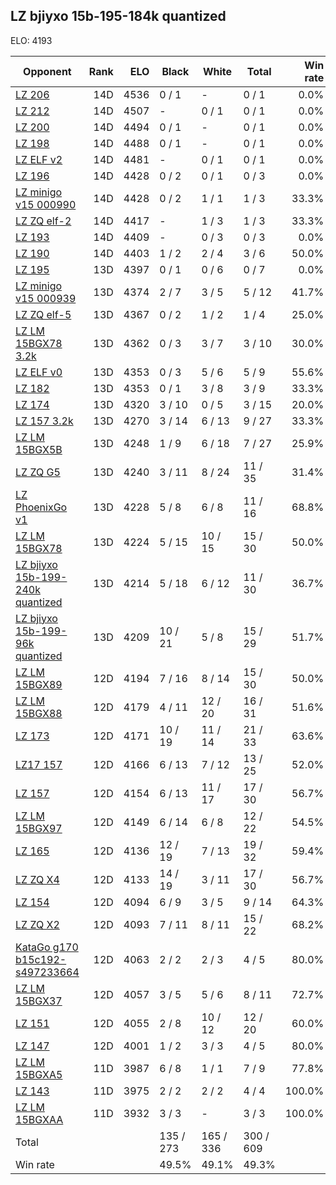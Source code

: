 ## LZ bjiyxo 15b-195-184k quantized ##

ELO: 4193

Opponent | Rank | ELO | Black | White | Total | Win rate
---------|-----:|----:|-------|-------|-------|-------:
[LZ 206](LZ%20206.md) | 14D | 4536 | 0 / 1 | - | 0 / 1 | 0.0%
[LZ 212](LZ%20212.md) | 14D | 4507 | - | 0 / 1 | 0 / 1 | 0.0%
[LZ 200](LZ%20200.md) | 14D | 4494 | 0 / 1 | - | 0 / 1 | 0.0%
[LZ 198](LZ%20198.md) | 14D | 4488 | 0 / 1 | - | 0 / 1 | 0.0%
[LZ ELF v2](LZ%20ELF%20v2.md) | 14D | 4481 | - | 0 / 1 | 0 / 1 | 0.0%
[LZ 196](LZ%20196.md) | 14D | 4428 | 0 / 2 | 0 / 1 | 0 / 3 | 0.0%
[LZ minigo v15 000990](LZ%20minigo%20v15%20000990.md) | 14D | 4428 | 0 / 2 | 1 / 1 | 1 / 3 | 33.3%
[LZ ZQ elf-2](LZ%20ZQ%20elf-2.md) | 14D | 4417 | - | 1 / 3 | 1 / 3 | 33.3%
[LZ 193](LZ%20193.md) | 14D | 4409 | - | 0 / 3 | 0 / 3 | 0.0%
[LZ 190](LZ%20190.md) | 14D | 4403 | 1 / 2 | 2 / 4 | 3 / 6 | 50.0%
[LZ 195](LZ%20195.md) | 13D | 4397 | 0 / 1 | 0 / 6 | 0 / 7 | 0.0%
[LZ minigo v15 000939](LZ%20minigo%20v15%20000939.md) | 13D | 4374 | 2 / 7 | 3 / 5 | 5 / 12 | 41.7%
[LZ ZQ elf-5](LZ%20ZQ%20elf-5.md) | 13D | 4367 | 0 / 2 | 1 / 2 | 1 / 4 | 25.0%
[LZ LM 15BGX78 3.2k](LZ%20LM%2015BGX78%203.2k.md) | 13D | 4362 | 0 / 3 | 3 / 7 | 3 / 10 | 30.0%
[LZ ELF v0](LZ%20ELF%20v0.md) | 13D | 4353 | 0 / 3 | 5 / 6 | 5 / 9 | 55.6%
[LZ 182](LZ%20182.md) | 13D | 4353 | 0 / 1 | 3 / 8 | 3 / 9 | 33.3%
[LZ 174](LZ%20174.md) | 13D | 4320 | 3 / 10 | 0 / 5 | 3 / 15 | 20.0%
[LZ 157 3.2k](LZ%20157%203.2k.md) | 13D | 4270 | 3 / 14 | 6 / 13 | 9 / 27 | 33.3%
[LZ LM 15BGX5B](LZ%20LM%2015BGX5B.md) | 13D | 4248 | 1 / 9 | 6 / 18 | 7 / 27 | 25.9%
[LZ ZQ G5](LZ%20ZQ%20G5.md) | 13D | 4240 | 3 / 11 | 8 / 24 | 11 / 35 | 31.4%
[LZ PhoenixGo v1](LZ%20PhoenixGo%20v1.md) | 13D | 4228 | 5 / 8 | 6 / 8 | 11 / 16 | 68.8%
[LZ LM 15BGX78](LZ%20LM%2015BGX78.md) | 13D | 4224 | 5 / 15 | 10 / 15 | 15 / 30 | 50.0%
[LZ bjiyxo 15b-199-240k quantized](LZ%20bjiyxo%2015b-199-240k%20quantized.md) | 13D | 4214 | 5 / 18 | 6 / 12 | 11 / 30 | 36.7%
[LZ bjiyxo 15b-199-96k quantized](LZ%20bjiyxo%2015b-199-96k%20quantized.md) | 13D | 4209 | 10 / 21 | 5 / 8 | 15 / 29 | 51.7%
[LZ LM 15BGX89](LZ%20LM%2015BGX89.md) | 12D | 4194 | 7 / 16 | 8 / 14 | 15 / 30 | 50.0%
[LZ LM 15BGX88](LZ%20LM%2015BGX88.md) | 12D | 4179 | 4 / 11 | 12 / 20 | 16 / 31 | 51.6%
[LZ 173](LZ%20173.md) | 12D | 4171 | 10 / 19 | 11 / 14 | 21 / 33 | 63.6%
[LZ17 157](LZ17%20157.md) | 12D | 4166 | 6 / 13 | 7 / 12 | 13 / 25 | 52.0%
[LZ 157](LZ%20157.md) | 12D | 4154 | 6 / 13 | 11 / 17 | 17 / 30 | 56.7%
[LZ LM 15BGX97](LZ%20LM%2015BGX97.md) | 12D | 4149 | 6 / 14 | 6 / 8 | 12 / 22 | 54.5%
[LZ 165](LZ%20165.md) | 12D | 4136 | 12 / 19 | 7 / 13 | 19 / 32 | 59.4%
[LZ ZQ X4](LZ%20ZQ%20X4.md) | 12D | 4133 | 14 / 19 | 3 / 11 | 17 / 30 | 56.7%
[LZ 154](LZ%20154.md) | 12D | 4094 | 6 / 9 | 3 / 5 | 9 / 14 | 64.3%
[LZ ZQ X2](LZ%20ZQ%20X2.md) | 12D | 4093 | 7 / 11 | 8 / 11 | 15 / 22 | 68.2%
[KataGo g170 b15c192-s497233664](KataGo%20g170%20b15c192-s497233664.md) | 12D | 4063 | 2 / 2 | 2 / 3 | 4 / 5 | 80.0%
[LZ LM 15BGX37](LZ%20LM%2015BGX37.md) | 12D | 4057 | 3 / 5 | 5 / 6 | 8 / 11 | 72.7%
[LZ 151](LZ%20151.md) | 12D | 4055 | 2 / 8 | 10 / 12 | 12 / 20 | 60.0%
[LZ 147](LZ%20147.md) | 12D | 4001 | 1 / 2 | 3 / 3 | 4 / 5 | 80.0%
[LZ LM 15BGXA5](LZ%20LM%2015BGXA5.md) | 11D | 3987 | 6 / 8 | 1 / 1 | 7 / 9 | 77.8%
[LZ 143](LZ%20143.md) | 11D | 3975 | 2 / 2 | 2 / 2 | 4 / 4 | 100.0%
[LZ LM 15BGXAA](LZ%20LM%2015BGXAA.md) | 11D | 3932 | 3 / 3 | - | 3 / 3 | 100.0%
Total | | | 135 / 273 | 165 / 336 | 300 / 609 | 
Win rate| | | 49.5% | 49.1% | 49.3% | 
